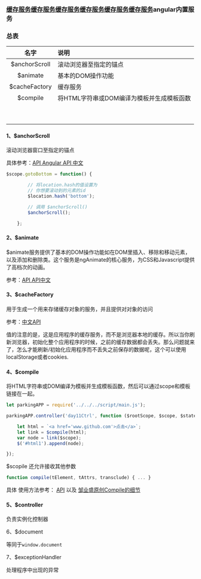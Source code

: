 ### [缓存服务](http://www.cnblogs.com/ys-ys/p/4967404.html)[缓存服务](http://www.cnblogs.com/ys-ys/p/4967404.html)[缓存服务](http://www.cnblogs.com/ys-ys/p/4967404.html)[缓存服务](http://www.cnblogs.com/ys-ys/p/4967404.html)[缓存服务](http://www.cnblogs.com/ys-ys/p/4967404.html)[缓存服务](http://www.cnblogs.com/ys-ys/p/4967404.html)angular内置服务

### 总表

| 名字 | 说明 |
| :---: | :--- |
| $anchorScroll | 滚动浏览器至指定的锚点 |
| $animate | 基本的DOM操作功能 |
| $cacheFactory | 缓存服务 |
| $compile | 将HTML字符串或DOM编译为模板并生成模板函数 |
|  |  |
|  |  |
|  |  |
|  |  |
|  |  |
|  |  |
|  |  |
|  |  |
|  |  |

#### 1、$anchorScroll

滚动浏览器窗口至指定的锚点

具体参考：[API ](http://docs.ngnice.com/api/ng/service/$anchorScroll)  [Angular API 中文](http://www.jianshu.com/p/9cd7c2d2710f)

```js
$scope.gotoBottom = function() {

        // 将location.hash的值设置为
        // 你想要滚动到的元素的id
        $location.hash('bottom');

        // 调用 $anchorScroll()
        $anchorScroll();

    };
```

#### 2、$animate

$animate服务提供了基本的DOM操作功能如在DOM里插入、移除和移动元素，以及添加和删除类。这个服务是ngAnimate的核心服务，为CSS和Javascript提供了高档次的动画。

参考：[API ](http://docs.ngnice.com/api/ng/service/$animate) [API中文](http://www.cnblogs.com/ys-ys/p/4987022.html)

#### 3、$cacheFactory

用于生成一个用来存储缓存对象的服务，并且提供对对象的访问

参考：[中文API](http://www.cnblogs.com/ys-ys/p/4967404.html)

值的注意的是，这是应用程序的缓存服务，而不是浏览器本地的缓存。所以当你刷新浏览器，初始化整个应用程序的时候，之前的缓存数据都会丢失。那么问题就来了，怎么才能刷新/初始化应用程序而不丢失之前保存的数据呢，这个可以使用localStorage或者cookies.

#### 4、$compile

将HTML字符串或DOM编译为模板并生成模板函数，然后可以通过scope和模板链接在一起。

```js
let parkingAPP = require('../../../script/main.js');

parkingAPP.controller('day11Ctrl', function ($rootScope, $scope, $state, $log, $timeout, $compile) {

    let html = `<a href='www.github.com'>点击</a>`;
    let link = $compile(html);
    var node = link($scope);
    $('#html1').append(node);

});
```

$scopile 还允许接收其他参数

```js
function compile(tElement, tAttrs, transclude) { ... }
```

具体 使用方法参考： [API](http://docs.ngnice.com/api/ng/service/$compile)   以及    [邹业盛原创Compile的细节](https://checkcheckzz.gitbooks.io/angularjs-learning-notes/content/chapter18/18-5.html)

#### 5、$controller

负责实例化控制器

6、$document

等同于`window.document`

7、$exceptionHandler 

处理程序中出现的异常

